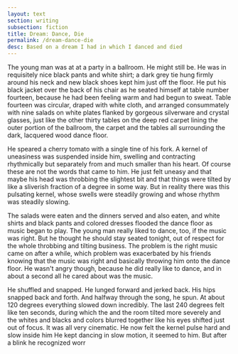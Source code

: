 ```yaml
---
layout: text
section: writing
subsection: fiction
title: Dream: Dance, Die
permalink: /dream-dance-die
desc: Based on a dream I had in which I danced and died
---
```


The young man was at at a party in a ballroom. He might still be. He was in requisitely nice black pants and white shirt; a dark grey tie hung firmly around his neck and new black shoes kept him just off the floor. He put his black jacket over the back of his chair as he seated himself at table number fourteen, because he had been feeling warm and had begun to sweat. Table fourteen was circular, draped with white cloth, and arranged consummately with nine salads on white plates flanked by gorgeous silverware and crystal glasses, just like the other thirty tables on the deep red carpet lining the outer portion of the ballroom, the carpet and the tables all surrounding the dark, lacquered wood dance floor.

He speared a cherry tomato with a single tine of his fork. A kernel of uneasiness was suspended inside him, swelling and contracting rhythmically but separately from and much smaller than his heart. Of course these are not the words that came to him. He just felt uneasy and that maybe his head was throbbing the slightest bit and that things were tilted by like a sliverish fraction of a degree in some way. But in reality there was this pulsating kernel, whose swells were steadily growing and whose rhythm was steadily slowing.

The salads were eaten and the dinners served and also eaten, and white shirts and black pants and colored dresses flooded the dance floor as music began to play. The young man really liked to dance, too, if the music was right. But he thought he should stay seated tonight, out of respect for the whole throbbing and tilting business. The problem is the right music came on after a while, which problem was exacerbated by his friends knowing that the music was right and basically throwing him onto the dance floor. He wasn't angry though, because he did really like to dance, and in about a second all he cared about was the music.

He shuffled and snapped. He lunged forward and jerked back. His hips snapped back and forth. And halfway through the song, he spun. At about 120 degrees everything slowed down incredibly. The last 240 degrees felt like ten seconds, during which the and the room tilted more severely and the whites and blacks and colors blurred together like his eyes shifted just out of focus. It was all very cinematic. He now felt the kernel pulse hard and slow inside him He kept dancing in slow motion, it seemed to him. But after a blink he recognized worr
